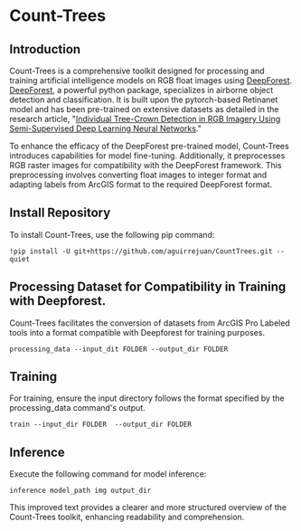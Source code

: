 # Count-Trees 

## Introduction 

Count-Trees is a comprehensive toolkit designed for processing and training artificial intelligence models on RGB float images using [DeepForest](https://deepforest.readthedocs.io/en/latest/index.html). [DeepForest](https://deepforest.readthedocs.io/en/latest/index.html), a powerful python package, specializes in airborne object detection and classification. It is built upon the pytorch-based Retinanet model and has been pre-trained on extensive datasets as detailed in the research article, "[Individual Tree-Crown Detection in RGB Imagery Using Semi-Supervised Deep Learning Neural Networks](https://www.mdpi.com/2072-4292/11/11/1309)."

To enhance the efficacy of the DeepForest pre-trained model, Count-Trees introduces capabilities for model fine-tuning. Additionally, it preprocesses RGB raster images for compatibility with the DeepForest framework. This preprocessing involves converting float images to integer format and adapting labels from ArcGIS format to the required DeepForest format.

## Install Repository 

To install Count-Trees, use the following pip command:

```
!pip install -U git+https://github.com/aguirrejuan/CountTrees.git --quiet 
```

## Processing Dataset for Compatibility in Training  with Deepforest.

Count-Trees facilitates the conversion of datasets from ArcGIS Pro Labeled tools into a format compatible with Deepforest for training purposes.

```
processing_data --input_dit FOLDER --output_dir FOLDER
```


## Training 

For training, ensure the input directory follows the format specified by the processing_data command's output.


```
train --input_dir FOLDER  --output_dir FOLDER 
```

## Inference 
Execute the following command for model inference:
```
inference model_path img output_dir
```

This improved text provides a clearer and more structured overview of the Count-Trees toolkit, enhancing readability and comprehension.